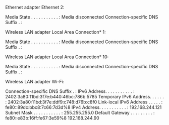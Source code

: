 Ethernet adapter Ethernet 2:

   Media State . . . . . . . . . . . : Media disconnected
   Connection-specific DNS Suffix  . :

Wireless LAN adapter Local Area Connection* 1:

   Media State . . . . . . . . . . . : Media disconnected
   Connection-specific DNS Suffix  . :

Wireless LAN adapter Local Area Connection* 10:

   Media State . . . . . . . . . . . : Media disconnected
   Connection-specific DNS Suffix  . :

Wireless LAN adapter Wi-Fi:

   Connection-specific DNS Suffix  . :
   IPv6 Address. . . . . . . . . . . : 2402:3a80:11bd:3f7e:b440:46bc:786b:5785
   Temporary IPv6 Address. . . . . . : 2402:3a80:11bd:3f7e:ddf9:c748:d76b:c8f0
   Link-local IPv6 Address . . . . . : fe80::89dc:bbc8:7c66:7d3d%8
   IPv4 Address. . . . . . . . . . . : 192.168.244.121
   Subnet Mask . . . . . . . . . . . : 255.255.255.0
   Default Gateway . . . . . . . . . : fe80::e83b:16ff:fe67:3e59%8
                                       192.168.244.90